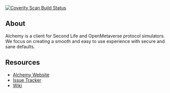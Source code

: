 [![Coverity Scan Build Status](https://scan.coverity.com/projects/20301/badge.svg)](https://scan.coverity.com/projects/alch_v2)

## About
Alchemy is a client for Second Life and OpenMetaverse protocol simulators. We focus on creating a smooth and easy to use experience with secure and sane defaults.

## Resources
* [Alchemy Website](http://www.alchemyviewer.org)
* [Issue Tracker](https://git.alchemyviewer.org/alchemy/alchemy/issues)
* [Wiki](https://git.alchemyviewer.org/alchemy/alchemy/wikis/home)
